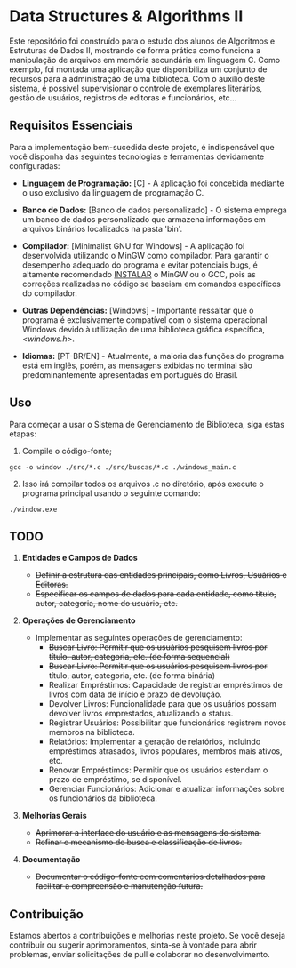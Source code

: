 # Data Structures & Algorithms II

Este repositório foi construído para o estudo dos alunos de Algoritmos e Estruturas de Dados II, mostrando de forma prática como funciona a manipulação de arquivos em memória secundária em linguagem C. Como exemplo, foi montada uma aplicação que disponibiliza um conjunto de recursos para a administração de uma biblioteca. Com o auxílio deste sistema, é possível supervisionar o controle de exemplares literários, gestão de usuários, registros de editoras e funcionários, etc...

## Requisitos Essenciais

Para a implementação bem-sucedida deste projeto, é indispensável que você disponha das seguintes tecnologias e ferramentas devidamente configuradas:

- **Linguagem de Programação:** [C] - A aplicação foi concebida mediante o uso exclusivo da linguagem de programação C.

- **Banco de Dados:** [Banco de dados personalizado] - O sistema emprega um banco de dados personalizado que armazena informações em arquivos binários localizados na pasta 'bin'.

- **Compilador:** [Minimalist GNU for Windows] - A aplicação foi desenvolvida utilizando o MinGW como compilador. Para garantir o desempenho adequado do programa e evitar potenciais bugs, é altamente recomendado [INSTALAR](https://terminalroot.com.br/2022/12/como-instalar-gcc-gpp-mingw-no-windows.html) o MinGW ou o GCC, pois as correções realizadas no código se baseiam em comandos específicos do compilador.

- **Outras Dependências:** [Windows] - Importante ressaltar que o programa é exclusivamente compatível com o sistema operacional Windows devido à utilização de uma biblioteca gráfica específica, *<windows.h>*.

- **Idiomas:** [PT-BR/EN] - Atualmente, a maioria das funções do programa está em inglês, porém, as mensagens exibidas no terminal são predominantemente apresentadas em português do Brasil.

## Uso

Para começar a usar o Sistema de Gerenciamento de Biblioteca, siga estas etapas:

1. Compile o código-fonte;

```shell windows 
gcc -o window ./src/*.c ./src/buscas/*.c ./windows_main.c

```
2. Isso irá compilar todos os arquivos .c no diretório, após execute o programa principal usando o seguinte comando:
````shell windows
./window.exe
````

## TODO

1. **Entidades e Campos de Dados**
    - ~~Definir a estrutura das entidades principais, como Livros, Usuários e Editoras.~~
    - ~~Especificar os campos de dados para cada entidade, como título, autor, categoria, nome do usuário, etc.~~

2. **Operações de Gerenciamento**
   - Implementar as seguintes operações de gerenciamento:
     - ~~Buscar Livro: Permitir que os usuários pesquisem livros por título, autor, categoria, etc. (de forma sequencial)~~
     - ~~Buscar Livro: Permitir que os usuários pesquisem livros por título, autor, categoria, etc. (de forma binária)~~
     - Realizar Empréstimos: Capacidade de registrar empréstimos de livros com data de início e prazo de devolução.
     - Devolver Livros: Funcionalidade para que os usuários possam devolver livros emprestados, atualizando o status.
     - Registrar Usuários: Possibilitar que funcionários registrem novos membros na biblioteca.
     - Relatórios: Implementar a geração de relatórios, incluindo empréstimos atrasados, livros populares, membros mais ativos, etc.
     - Renovar Empréstimos: Permitir que os usuários estendam o prazo de empréstimo, se disponível.
     - Gerenciar Funcionários: Adicionar e atualizar informações sobre os funcionários da biblioteca.

3. **Melhorias Gerais**
   - ~~Aprimorar a interface do usuário e as mensagens do sistema.~~
   - ~~Refinar o mecanismo de busca e classificação de livros.~~

4. **Documentação**
   - ~~Documentar o código-fonte com comentários detalhados para facilitar a compreensão e manutenção futura.~~


## Contribuição

Estamos abertos a contribuições e melhorias neste projeto. Se você deseja contribuir ou sugerir aprimoramentos, sinta-se à vontade para abrir problemas, enviar solicitações de pull e colaborar no desenvolvimento.

